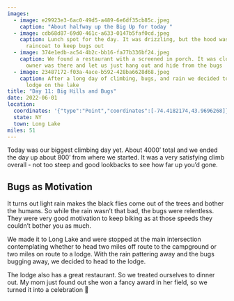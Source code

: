 ```yaml
---
images:
  - image: e29923e3-6ac0-49d5-a489-6e6df35cb85c.jpeg
    caption: "About halfway up the Big Up for today "
  - image: cdb68d87-69d0-461c-a633-0147b5faf0cd.jpeg
    caption: Lunch spot for the day. It was drizzling, but the hood was up on my
      raincoat to keep bugs out
  - image: 374e1edb-ac54-4b2c-bb16-fa77b336bf24.jpeg
    caption: We found a restaurant with a screened in porch. It was closed, but the
      owner was there and let us just hang out and hide from the bugs
  - image: 23487172-f03a-4ace-b592-428ba6628d68.jpeg
    caption: After a long day of climbing, bugs, and rain we decided to stay at a
      lodge on the lake
title: "Day 11: Big Hills and Bugs"
date: 2022-06-01
location:
  coordinates: '{"type":"Point","coordinates":[-74.4182174,43.9696268]}'
  state: NY
  town: Long Lake
miles: 51
---
```

Today was our biggest climbing day yet. About 4000’ total and we ended the day up about 800’ from where we started. It was a very satisfying climb overall - not too steep and good lookbacks to see how far up you’d gone. 

## Bugs as Motivation

It turns out light rain makes the black flies come out of the trees and bother the humans. So while the rain wasn’t that bad, the bugs were relentless. They were very good motivation to keep biking as at those speeds they couldn’t bother you as much.

We made it to Long Lake and were stopped at the main intersection contemplating whether to head two miles off route to the campground or two miles on route to a lodge. With the rain pattering away and the bugs bugging away, we decided to head to the lodge.

The lodge also has a great restaurant. So we treated ourselves to dinner out. My mom just found out she won a fancy award in her field, so we turned it into a celebration 🥳
